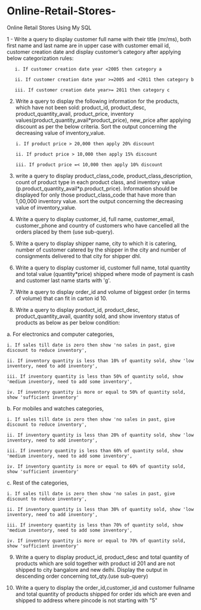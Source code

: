 # Online-Retail-Stores-
Online Retail Stores Using My SQL

1 - Write a query to display customer full name with their title (mr/ms), both first name and last name are in upper case with customer email id, customer creation date and display customer’s category after applying below categorization rules:
       
       i. If customer creation date year <2005 then category a
       
       ii. If customer creation date year >=2005 and <2011 then category b
       
       iii. If customer creation date year>= 2011 then category c

2. Write a query to display the following information for the products, which have not been sold:  product_id, product_desc, product_quantity_avail, product_price, inventory values(product_quantity_avail*product_price), new_price after applying discount as per the below criteria. Sort the output concerning the decreasing value of inventory_value.

       i. If product price > 20,000 then apply 20% discount

       ii. If product price > 10,000 then apply 15% discount

       iii. If product price =< 10,000 then apply 10% discount

 
 4. write a query to display product_class_code, product_class_description, count of product type in each product class, and inventory value (p.product_quantity_avail*p.product_price). 
   Information should be displayed for only those product_class_code that have more than 1,00,000 inventory value. sort the output concerning the decreasing value of inventory_value.

 
 5. Write a query to display customer_id, full name, customer_email, customer_phone and country of customers who have cancelled all the orders placed by them (use sub-query).
 
 6. Write a query to display shipper name, city to which it is catering, number of customer catered by the shipper in the city and number of consignments delivered to that city for 
    shipper dhl.
 
 7. Write a query to display customer id, customer full name, total quantity and total value (quantity*price) shipped where mode of payment is cash and customer last name starts with 'g'.
 
 8. Write a query to display order_id and volume of biggest order (in terms of volume) that can fit in carton id 10.
 
 9. Write a query to display product_id, product_desc, product_quantity_avail, quantity sold, and show inventory status of products as below as per below condition:
 
 a. For electronics and computer categories, 
    
    i. If sales till date is zero then show 'no sales in past, give discount to reduce inventory',
    
    ii. If inventory quantity is less than 10% of quantity sold, show 'low inventory, need to add inventory', 
    
    iii. If inventory quantity is less than 50% of quantity sold, show 'medium inventory, need to add some inventory', 
    
    iv. If inventory quantity is more or equal to 50% of quantity sold, show 'sufficient inventory'
 
 b. For mobiles and watches categories, 
    
    i. If sales till date is zero then show 'no sales in past, give discount to reduce inventory', 
    
    ii. If inventory quantity is less than 20% of quantity sold, show 'low inventory, need to add inventory',  
    
    iii. If inventory quantity is less than 60% of quantity sold, show 'medium inventory, need to add some inventory', 
    
    iv. If inventory quantity is more or equal to 60% of quantity sold, show 'sufficient inventory'

 c. Rest of the categories, 
    
    i. If sales till date is zero then show 'no sales in past, give discount to reduce inventory', 
    
    ii. If inventory quantity is less than 30% of quantity sold, show 'low inventory, need to add inventory',  
    
    iii. If inventory quantity is less than 70% of quantity sold, show 'medium inventory, need to add some inventory', 
    
    iv. If inventory quantity is more or equal to 70% of quantity sold, show 'sufficient inventory'

9. Write a query to display product_id, product_desc and total quantity of products which are sold together with product id 201 and are not shipped to city bangalore and new delhi. Display the output in descending order concerning tot_qty.(use sub-query)  

10. Write a query to display the order_id,customer_id and customer fullname and total quantity of products shipped for order ids which are even and shipped to address where pincode is not starting with "5" 
